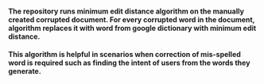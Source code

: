 #### The repository runs minimum edit distance algorithm on the manually created corrupted document. For every corrupted word in the document, algorithm replaces it with word from google dictionary with minimum edit distance.

#### This algorithm is helpful in scenarios when correction of mis-spelled word is required such as finding the intent of users from the words they generate.
